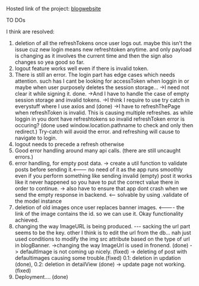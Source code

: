 Hosted link of the project: [blogwebsite](https://blog-website-six-flame.vercel.app/)

TO DOs



I think are resolved:
1) deletion of all the refreshTokens once user logs out. maybe this isn't the issue cuz new login means new refreshtoken anytime. and only payload is changing as it involves the current time and then the sign also changes so yea good so far.
2) logout feature works well even if there is invalid token.
3) There is still an error. The login part has edge cases which needs attention. such has I cant be looking for accessToken when loggin in or maybe when user purposely deletes the session storage... 
->I need not clear it while signing it. done.
->And I have to handle the case of empty session storage and invalid tokens.
->I think I require to use try catch in everystuff where I use axios and (done)
->I have to refreshThePage when refreshToken is invalid. This is causing multiple refreshes. as while loggin in you dont have refreshtokens so invalid refreshToken error is occuring? (done used window.location.pathname to check and only then redirect.)
  Try-catch will avoid the error. and refreshing will cause to navigate to login.
4) logout needs to precede a refresh otherwise
5) Good error handling around many api calls. (there are still uncaught errors.)
6) error handling, for empty post data. 
-> create a util function to validate posts before sending it.<--- no need of it as the app runs smoothly even if you perform something like sending invalid (empty) post it works like it never happened so you have to put the correct value there in order to continue.
-> also have to ensure that app dont crash when we send the empty response in backend. <-- solvable by using .validate of the model instance
7) deletion of old images once user replaces banner images. <---- the link of the image contains the id. so we can use it. Okay functionality achieved.
8) changing the way ImageURL is being produced. --- sacking the url part seems to be the key. other I think is to edit the url from the db... nah just used conditions to modify the img src attribute based on the type of url in blogBanner.
->changing the way ImageUrl is used in fronend. (done)
-> defaultImage is not coming up nicely. (fixed)
-> deleting of post with defaultimages causing some trouble.(fixed) 0.1: deletion in updation (done), 0.2: deletion in detailView (done)
-> update page not working. (fixed)
9) Deployment.... (done)